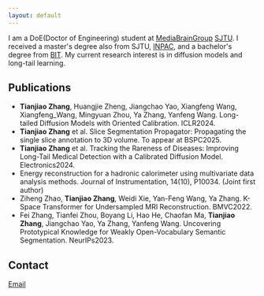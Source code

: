 ```yaml
---
layout: default
---
```

I am a DoE(Doctor of Engineering) student at [MediaBrainGroup](https://mediabrain.sjtu.edu.cn/) [SJTU](https://www.sjtu.edu.cn/). I received a master's degree also from SJTU, [INPAC](https://inpac.sjtu.edu.cn/), and a bachelor's degree from [BIT](https://bit.edu.cn/).
My current research interest is in diffusion models and long-tail learning.

## Publications
- **Tianjiao Zhang**, Huangjie Zheng, Jiangchao Yao, Xiangfeng Wang, Xiangfeng_Wang, Mingyuan Zhou, Ya Zhang, Yanfeng Wang. Long-tailed Diffusion Models with Oriented Calibration. ICLR2024.
- **Tianjiao Zhang** et al. Slice Segmentation Propagator: Propagating the single slice annotation to 3D volume. To appear at BSPC2025.
- **Tianjiao Zhang** et al. Tracking the Rareness of Diseases: Improving Long-Tail Medical Detection with a Calibrated Diffusion Model. Electronics2024.
- Energy reconstruction for a hadronic calorimeter using multivariate data analysis methods. Journal of Instrumentation, 14(10), P10034. (Joint first author)
- Ziheng Zhao, **Tianjiao Zhang**, Weidi Xie, Yan-Feng Wang, Ya Zhang. K-Space Transformer for Undersampled MRI Reconstruction. BMVC2022.
- Fei Zhang, Tianfei Zhou, Boyang Li, Hao He, Chaofan Ma, **Tianjiao Zhang**, Jiangchao Yao, Ya Zhang, Yanfeng Wang. Uncovering Prototypical Knowledge for Weakly Open-Vocabulary Semantic Segmentation. NeurIPs2023.


## Contact
[Email](tianjiao.zhang@foxmail.com)

